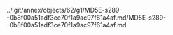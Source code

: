 ../.git/annex/objects/62/g1/MD5E-s289--0b8f00a51adf3ce70f1a9ac97f61a4af.md/MD5E-s289--0b8f00a51adf3ce70f1a9ac97f61a4af.md